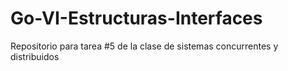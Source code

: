 # Go-VI-Estructuras-Interfaces
Repositorio para tarea #5 de la clase de sistemas concurrentes y distribuidos
